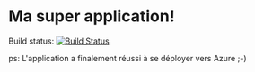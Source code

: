 # Ma super application!

Build status: [![Build Status](https://dev.azure.com/oli-azure/cicd-fr/_apis/build/status/oli-azure.cicd-fr?branchName=master)](https://dev.azure.com/oli-azure/cicd-fr/_build/latest?definitionId=6&branchName=master)

ps: L'application a finalement réussi à se déployer vers Azure ;-)
